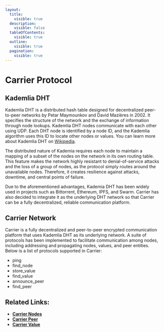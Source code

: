 ```yaml
---
layout:
  title:
    visible: true
  description:
    visible: false
  tableOfContents:
    visible: true
  outline:
    visible: true
  pagination:
    visible: true
---
```


# Carrier Protocol

## Kademlia DHT

Kademlia DHT is a distributed hash table designed for decentralized peer-to-peer networks by Petar Maymounkov and David Mazières in 2002. It specifies the structure of the network and the exchange of information through node lookups. Kademlia DHT nodes communicate with each other using UDP. Each DHT node is identified by a node ID, and the Kademlia algorithm uses this ID to locate other nodes or values. You can learn more about Kademlia DHT on [Wikipedia](https://en.wikipedia.org/wiki/Kademlia).

The distributed nature of Kademia requires each node to maintain a mapping of a subset of the nodes on the network in its own routing table. This feature makes the network highly resistant to denial-of-service attacks and the loss of a group of nodes, as the protocol simply routes around the unavailable nodes. Therefore, it creates resilience against attacks, downtime, and central points of failure.

Due to the aforementioned advantages, Kademia DHT has been widely used in projects such as Bittorrent, Ethereum, IPFS, and Swarm. Carrier has also decided to integrate it as the underlying DHT network so that Carrier can be a fully decentralized, reliable communication platform.

## Carrier Network

Carrier is a fully decentralized and peer-to-peer encrypted communication platform that uses Kademlia DHT as its underlying network. A suite of protocols has been implemented to facilitate communication among nodes, including addressing and propagating nodes, values, and peer entities. Below is a list of protocols supported in Carrier:

* ping
* find\_node
* store\_value
* find\_value
* announce\_peer
* find\_peer

## Related Links:

* [**Carrier Nodes**](carrier-node.md)
* [**Carrier Peer**](carrier-peer.md)
* [**Carrier Value**](carrier-value.md)

